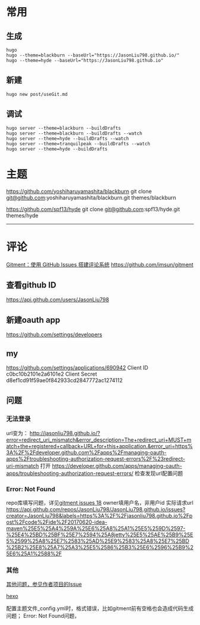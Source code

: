 
# 常用
## 生成
```shell
hugo
hugo --theme=blackburn --baseUrl="https://JasonLiu798.github.io/"
hugo --theme=hyde --baseUrl="https://JasonLiu798.github.io"
```

## 新建
```shell
hugo new post/useGit.md
```

## 调试
```shell
hugo server --theme=blackburn --buildDrafts
hugo server --theme=blackburn --buildDrafts --watch
hugo server --theme=hyde --buildDrafts --watch
hugo server --theme=tranquilpeak --buildDrafts --watch
hugo server --theme=hyde --buildDrafts
```

# 主题
https://github.com/yoshiharuyamashita/blackburn
git clone git@github.com:yoshiharuyamashita/blackburn.git themes/blackburn

https://github.com/spf13/hyde
git clone git@github.com:spf13/hyde.git themes/hyde


---
# 评论
[Gitment：使用 GitHub Issues 搭建评论系统](https://imsun.net/posts/gitment-introduction/)
https://github.com/imsun/gitment

## 查看github ID
https://api.github.com/users/JasonLiu798

## 新建oauth app
https://github.com/settings/developers
## my 
https://github.com/settings/applications/690942
Client ID
c0bc10b2101e2a6101e2
Client Secret
d8ef1cd91f59ae0f842933cd2847772ac1274112

## 问题
### 无法登录
url变为：
http://jasonliu798.github.io/?error=redirect_uri_mismatch&error_description=The+redirect_uri+MUST+match+the+registered+callback+URL+for+this+application.&error_uri=https%3A%2F%2Fdeveloper.github.com%2Fapps%2Fmanaging-oauth-apps%2Ftroubleshooting-authorization-request-errors%2F%23redirect-uri-mismatch
打开 https://developer.github.com/apps/managing-oauth-apps/troubleshooting-authorization-request-errors/ 
检查发现url配置问题

### Error: Not Found
repo库填写问题，详见[gitment issues 18](https://github.com/imsun/gitment/issues/18)
owner填用户名，非用户id
实际请求url
https://api.github.com/repos/JasonLiu798/JasonLiu798.github.io/issues?creator=JasonLiu798&labels=https%3A%2F%2Fjasonliu798.github.io%2Fpost%2Fcode%2Fide%2F20170620-idea-maven%25E5%25A4%259A%25E6%25A8%25A1%25E5%259D%2597-%25E4%25BD%25BF%25E7%2594%25A8jetty%25E5%25AE%25B9%25E5%2599%25A8%25E7%2583%25AD%25E9%2583%25A8%25E7%25BD%25B2%25E8%25A7%25A3%25E5%2586%25B3%25E6%2596%25B9%25E6%25A1%2588%2F

### 其他
[其他问题，参见作者项目的Issue](https://github.com/imsun/gitment/issues)

[hexo](https://www.juhe.cn/news/index/id/1852)

配置主题文件_config.yml时，格式错误，比如gitment前有空格也会造成代码生成问题；
Error: Not Found问题，




